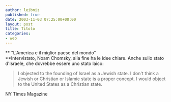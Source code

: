 ```yaml
---
author: leibniz
published: true
date: 2003-11-03 07:25:00+00:00
layout: post
title: Titolo
categories:
- web
---
```


 **   "L'America e il miglior paese del mondo"   
**Intervistato, Noam Chomsky, alla fine ha le idee chiare. Anche sullo stato d'Israele, che dovrebbe essere uno stato laico:

>  
> 
>   I objected to the founding of Israel as a Jewish state. I don't think a Jewish or Christian or Islamic state is a proper concept. I would object to the United States as a Christian state.

NY Times Magazine
